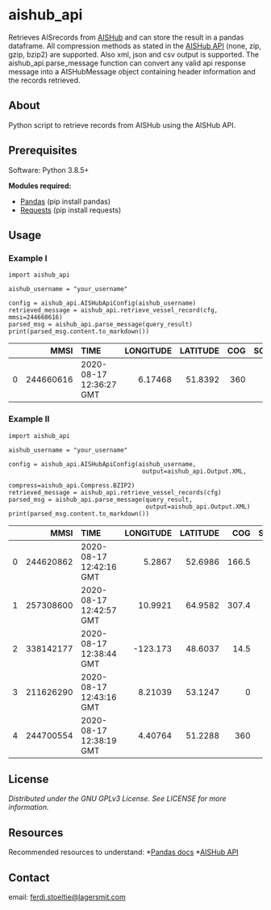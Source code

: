 # aishub_api
Retrieves AISrecords from [AISHub](http://www.aishub.net/) and can store the result in a pandas dataframe.
All compression methods as stated in the [AISHub API](http://www.aishub.net/api) (none, zip, gzip, bzip2) are supported.
Also xml, json and csv output is supported. The aishub_api.parse_message function can convert any valid api response message into a AISHubMessage object containing header information and the records retrieved.

## About
Python script to retrieve records from AISHub using the AISHub API.

## Prerequisites
Software: Python 3.8.5+

**Modules required:** 

* [Pandas](https://pandas.pydata.org/docs/) (pip install pandas)
* [Requests](https://requests.readthedocs.io/en/master/api/) (pip install requests)
                  
                    

## Usage
### Example I
```
import aishub_api

aishub_username = "your_username"

config = aishub_api.AISHubApiConfig(aishub_username)
retrieved_message = aishub_api.retrieve_vessel_record(cfg, mmsi=244660616)
parsed_msg = aishub_api.parse_message(query_result)
print(parsed_msg.content.to_markdown())
```
|    |      MMSI | TIME                    |   LONGITUDE |   LATITUDE |   COG |   SOG |   HEADING |   ROT |   NAVSTAT |   IMO | NAME      | CALLSIGN   |   TYPE |   A |   B |   C |   D |   DRAUGHT | DEST   | ETA         |
|---:|----------:|:------------------------|------------:|-----------:|------:|------:|----------:|------:|----------:|------:|:----------|:-----------|-------:|----:|----:|----:|----:|----------:|:-------|:------------|
|  0 | 244660616 | 2020-08-17 12:36:27 GMT |     6.17468 |    51.8392 |   360 |     0 |       121 |     0 |         0 |     0 | EDELWEISS | PE6813     |     89 |  86 |   0 |  13 |   0 |       0.2 | SPYCK  | 00-00 00:00 |

### Example II
```
import aishub_api

aishub_username = "your_username"

config = aishub_api.AISHubApiConfig(aishub_username,
                                     output=aishub_api.Output.XML,
                                     compress=aishub_api.Compress.BZIP2)
retrieved_message = aishub_api.retrieve_vessel_records(cfg)
parsed_msg = aishub_api.parse_message(query_result, 
                                      output=aishub_api.Output.XML)
print(parsed_msg.content.to_markdown())
```
|    |      MMSI | TIME                    |   LONGITUDE |   LATITUDE |   COG |   SOG |   HEADING |   ROT |   NAVSTAT |     IMO | NAME                | CALLSIGN   |   TYPE |   A |   B |   C |   D |   DRAUGHT | DEST           | ETA         |
|---:|----------:|:------------------------|------------:|-----------:|------:|------:|----------:|------:|----------:|--------:|:--------------------|:-----------|-------:|----:|----:|----:|----:|----------:|:---------------|:------------|
|  0 | 244620862 | 2020-08-17 12:42:16 GMT |     5.2867  |    52.6986 | 166.5 |     0 |       511 |   128 |        15 |       0 | WHITE WITCH IN BLUE | PH7043     |     36 |   9 |   4 |   1 |   3 |       0   |                | 00-00 24:60 |
|  1 | 257308600 | 2020-08-17 12:42:57 GMT |    10.9921  |    64.9582 | 307.4 |     0 |        56 |     0 |         0 | 7017600 | HARANES             | LGSN       |     69 |  13 |  15 |   4 |   4 |       2.7 | W              | 08-14 22:30 |
|  2 | 338142177 | 2020-08-17 12:38:44 GMT |  -123.173   |    48.6037 |  14.5 |     0 |       511 |   128 |        15 |       0 | PLANE CRAZY         |            |     37 |   7 |   8 |   2 |   3 |       0   |                | 00-00 00:00 |
|  3 | 211626290 | 2020-08-17 12:43:16 GMT |     8.21039 |    53.1247 |   0   |     0 |       216 |     0 |         0 |       0 | DRIELAKE            | DF8347     |     33 |  14 |   5 |   1 |   4 |       0.2 |                | 01-01 00:00 |
|  4 | 244700554 | 2020-08-17 12:38:19 GMT |     4.40764 |    51.2288 | 360   |     0 |       511 |   128 |         5 |       0 | MALECON             | PB7981     |     37 |  14 |   6 |   3 |   3 |      16   | WILLEMDOK ANTW | 08-16 16:30 |

## License
*Distributed under the GNU GPLv3 License. See LICENSE for more information.*

## Resources
Recommended resources to understand:
*[Pandas docs](https://pandas.pydata.org/docs/)
*[AISHub API](http://www.aishub.net/api)

## Contact
email: ferdi.stoeltie@lagersmit.com
